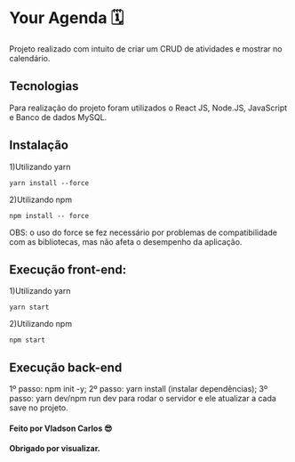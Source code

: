 # Your Agenda 🗓

<p> Projeto realizado com intuito de criar um CRUD de atividades e mostrar no calendário.</p>

## Tecnologias 
Para realização do projeto foram utilizados o React JS, Node.JS, JavaScript e Banco de dados MySQL.

## Instalação

1)Utilizando yarn

   `yarn install --force`

2)Utilizando npm

   `npm install -- force`
   
 <p> OBS: o uso do force se fez necessário por problemas de compatibilidade com as bibliotecas, mas não afeta o desempenho da aplicação.</p>

## Execução front-end:

1)Utilizando yarn

   `yarn start`

2)Utilizando npm

   `npm start`
   
## Execução back-end

1º passo: npm init -y;
2º passo: yarn install (instalar dependências);
3º passo: yarn dev/npm run dev para rodar o servidor e ele atualizar a cada save no projeto.



   
#### Feito por Vladson Carlos 😎
#### Obrigado por visualizar.
